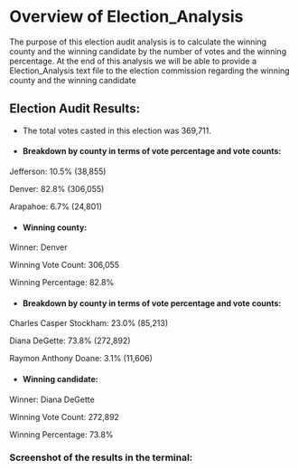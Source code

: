 # Overview of Election_Analysis
The purpose of this election audit analysis is to calculate the winning county and the winning candidate by the number of votes and the winning percentage. At the end of this analysis we will be able to provide a Election_Analysis text file to the election commission regarding the winning county and the winning candidate

## Election Audit Results:
* The total votes casted in this election was 369,711.

* #### Breakdown by county in terms of vote percentage and vote counts:

 Jefferson: 10.5% (38,855)

Denver: 82.8% (306,055)

Arapahoe: 6.7% (24,801)

* #### Winning county:

Winner: Denver

Winning Vote Count: 306,055

Winning Percentage: 82.8%

* #### Breakdown by county in terms of vote percentage and vote counts:

Charles Casper Stockham: 23.0% (85,213)

Diana DeGette: 73.8% (272,892)

Raymon Anthony Doane: 3.1% (11,606)

* #### Winning candidate:

Winner: Diana DeGette

Winning Vote Count: 272,892

Winning Percentage: 73.8%

### Screenshot of the results in the terminal:



